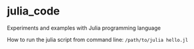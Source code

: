 # julia_code
Experiments and examples with Julia programming language

How to run the julia script from command line:
``/path/to/julia hello.jl``